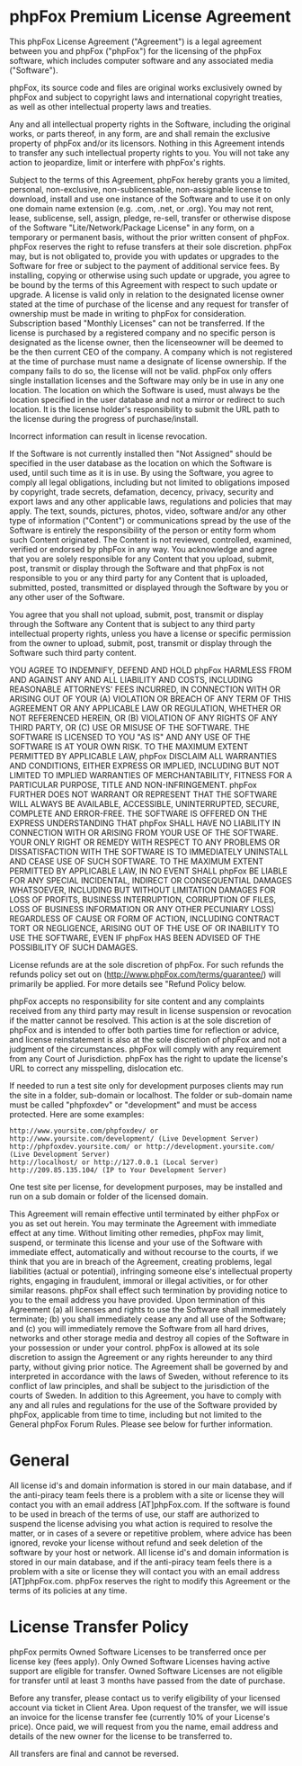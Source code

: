 # phpFox Premium License Agreement

This phpFox License Agreement ("Agreement") is a legal agreement between you and phpFox ("phpFox") for the licensing of the phpFox software, which includes computer software and any associated media ("Software").

phpFox, its source code and files are original works exclusively owned by phpFox and subject to copyright laws and international copyright treaties, as well as other intellectual property laws and treaties.

Any and all intellectual property rights in the Software, including the original works, or parts thereof, in any form, are and shall remain the exclusive property of phpFox and/or its licensors. Nothing in this Agreement intends to transfer any such intellectual property rights to you. You will not take any action to jeopardize, limit or interfere with phpFox's rights.

Subject to the terms of this Agreement, phpFox hereby grants you a limited, personal, non-exclusive, non-sublicensable, non-assignable license to download, install and use one instance of the Software and to use it on only one domain name extension (e.g. .com, .net, or .org). You may not rent, lease, sublicense, sell, assign, pledge, re-sell, transfer or otherwise dispose of the Software "Lite/Network/Package License" in any form, on a temporary or permanent basis, without the prior written consent of phpFox. phpFox reserves the right to refuse transfers at their sole discretion. phpFox may, but is not obligated to, provide you with updates or upgrades to the Software for free or subject to the payment of additional service fees. By installing, copying or otherwise using such update or upgrade, you agree to be bound by the terms of this Agreement with respect to such update or upgrade. A license is valid only in relation to the designated license owner stated at the time of purchase of the license and any request for transfer of ownership must be made in writing to phpFox for consideration. Subscription based "Monthly Licenses" can not be transferred. If the license is purchased by a registered company and no specific person is designated as the license owner, then the licenseowner will be deemed to be the then current CEO of the company. A company which is not registered at the time of purchase must name a designate of license ownership. If the company fails to do so, the license will not be valid. phpFox only offers single installation licenses and the Software may only be in use in any one location. The location on which the Software is used, must always be the location specified in the user database and not a mirror or redirect to such location. It is the license holder's responsibility to submit the URL path to the license during the progress of purchase/install.

Incorrect information can result in license revocation.

If the Software is not currently installed then "Not Assigned" should be specified in the user database as the location on which the Software is used, until such time as it is in use. By using the Software, you agree to comply all legal obligations, including but not limited to obligations imposed by copyright, trade secrets, defamation, decency, privacy, security and export laws and any other applicable laws, regulations and policies that may apply. The text, sounds, pictures, photos, video, software and/or any other type of information ("Content") or communications spread by the use of the Software is entirely the responsibility of the person or entity form whom such Content originated. The Content is not reviewed, controlled, examined, verified or endorsed by phpFox in any way. You acknowledge and agree that you are solely responsible for any Content that you upload, submit, post, transmit or display through the Software and that phpFox is not responsible to you or any third party for any Content that is uploaded, submitted, posted, transmitted or displayed through the Software by you or any other user of the Software.

You agree that you shall not upload, submit, post, transmit or display through the Software any Content that is subject to any third party intellectual property rights, unless you have a license or specific permission from the owner to upload, submit, post, transmit or display through the Software such third party content.

YOU AGREE TO INDEMNIFY, DEFEND AND HOLD phpFox HARMLESS FROM AND AGAINST ANY AND ALL LIABILITY AND COSTS, INCLUDING REASONABLE ATTORNEYS' FEES INCURRED, IN CONNECTION WITH OR ARISING OUT OF YOUR (A) VIOLATION OR BREACH OF ANY TERM OF THIS AGREEMENT OR ANY APPLICABLE LAW OR REGULATION, WHETHER OR NOT REFERENCED HEREIN, OR (B) VIOLATION OF ANY RIGHTS OF ANY THIRD PARTY, OR (C) USE OR MISUSE OF THE SOFTWARE. THE SOFTWARE IS LICENSED TO YOU "AS IS" AND ANY USE OF THE SOFTWARE IS AT YOUR OWN RISK. TO THE MAXIMUM EXTENT PERMITTED BY APPLICABLE LAW, phpFox DISCLAIM ALL WARRANTIES AND CONDITIONS, EITHER EXPRESS OR IMPLIED, INCLUDING BUT NOT LIMITED TO IMPLIED WARRANTIES OF MERCHANTABILITY, FITNESS FOR A PARTICULAR PURPOSE, TITLE AND NON-INFRINGEMENT. phpFox FURTHER DOES NOT WARRANT OR REPRESENT THAT THE SOFTWARE WILL ALWAYS BE AVAILABLE, ACCESSIBLE, UNINTERRUPTED, SECURE, COMPLETE AND ERROR-FREE. THE SOFTWARE IS OFFERED ON THE EXPRESS UNDERSTANDING THAT phpFox SHALL HAVE NO LIABILITY IN CONNECTION WITH OR ARISING FROM YOUR USE OF THE SOFTWARE. YOUR ONLY RIGHT OR REMEDY WITH RESPECT TO ANY PROBLEMS OR DISSATISFACTION WITH THE SOFTWARE IS TO IMMEDIATELY UNINSTALL AND CEASE USE OF SUCH SOFTWARE. TO THE MAXIMUM EXTENT PERMITTED BY APPLICABLE LAW, IN NO EVENT SHALL phpFox BE LIABLE FOR ANY SPECIAL INCIDENTAL, INDIRECT OR CONSEQUENTIAL DAMAGES WHATSOEVER, INCLUDING BUT WITHOUT LIMITATION DAMAGES FOR LOSS OF PROFITS, BUSINESS INTERRUPTION, CORRUPTION OF FILES, LOSS OF BUSINESS INFORMATION OR ANY OTHER PECUNIARY LOSS) REGARDLESS OF CAUSE OR FORM OF ACTION, INCLUDING CONTRACT TORT OR NEGLIGENCE, ARISING OUT OF THE USE OF OR INABILITY TO USE THE SOFTWARE, EVEN IF phpFox HAS BEEN ADVISED OF THE POSSIBILITY OF SUCH DAMAGES.

License refunds are at the sole discretion of phpFox. For such refunds the refunds policy set out on (http://www.phpFox.com/terms/guarantee/) will primarily be applied. For more details see "Refund Policy below.

phpFox accepts no responsibility for site content and any complaints received from any third party may result in license suspension or revocation if the matter cannot be resolved. This action is at the sole discretion of phpFox and is intended to offer both parties time for reflection or advice, and license reinstatement is also at the sole discretion of phpFox and not a judgment of the circumstances. phpFox will comply with any requirement from any Court of Jurisdiction. phpFox has the right to update the license's URL to correct any misspelling, dislocation etc.

If needed to run a test site only for development purposes clients may run the site in a folder, sub-domain or localhost. The folder or sub-domain name must be called "phpfoxdev" or "development" and must be access protected. Here are some examples:

    http://www.yoursite.com/phpfoxdev/ or http://www.yoursite.com/development/ (Live Development Server)
    http://phpfoxdev.yoursite.com/ or http://development.yoursite.com/ (Live Development Server)
    http://localhost/ or http://127.0.0.1 (Local Server)
    http://209.85.135.104/ (IP to Your Development Server)

One test site per license, for development purposes, may be installed and run on a sub domain or folder of the licensed domain.

This Agreement will remain effective until terminated by either phpFox or you as set out herein. You may terminate the Agreement with immediate effect at any time. Without limiting other remedies, phpFox may limit, suspend, or terminate this license and your use of the Software with immediate effect, automatically and without recourse to the courts, if we think that you are in breach of the Agreement, creating problems, legal liabilities (actual or potential), infringing someone else's intellectual property rights, engaging in fraudulent, immoral or illegal activities, or for other similar reasons. phpFox shall effect such termination by providing notice to you to the email address you have provided. Upon termination of this Agreement (a) all licenses and rights to use the Software shall immediately terminate; (b) you shall immediately cease any and all use of the Software; and (c) you will immediately remove the Software from all hard drives, networks and other storage media and destroy all copies of the Software in your possession or under your control. phpFox is allowed at its sole discretion to assign the Agreement or any rights hereunder to any third party, without giving prior notice. The Agreement shall be governed by and interpreted in accordance with the laws of Sweden, without reference to its conflict of law principles, and shall be subject to the jurisdiction of the courts of Sweden. In addition to this Agreement, you have to comply with any and all rules and regulations for the use of the Software provided by phpFox, applicable from time to time, including but not limited to the General phpFox Forum Rules. Please see below for further information.

# General

All license id's and domain information is stored in our main database, and if the anti-piracy team feels there is a problem with a site or license they will contact you with an email address [AT]phpFox.com. If the software is found to be used in breach of the terms of use, our staff are authorized to suspend the license advising you what action is required to resolve the matter, or in cases of a severe or repetitive problem, where advice has been ignored, revoke your license without refund and seek deletion of the software by your host or network. All license id's and domain information is stored in our main database, and if the anti-piracy team feels there is a problem with a site or license they will contact you with an email address [AT]phpFox.com. phpFox reserves the right to modify this Agreement or the terms of its policies at any time.

# License Transfer Policy

phpFox permits Owned Software Licenses to be transferred once per license key (fees apply). Only Owned Software Licenses having active support are eligible for transfer. Owned Software Licenses are not eligible for transfer until at least 3 months have passed from the date of purchase. 

Before any transfer, please contact us to verify eligibility of your licensed account via ticket in Client Area. Upon request of the transfer, we will issue an invoice for the license transfer fee (currently 10% of your License's price). Once paid, we will request from you the name, email address and details of the new owner for the license to be transferred to.

All transfers are final and cannot be reversed.

